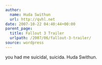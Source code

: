 ```yaml
---
author:
  name: Huda Swithun
  url: http://qvhl.net
date: 2007-10-22 04:40:44+00:00
parent_page:
  title: Fallout 3 Trailer
  urlpath: /2007/06/fallout-3-trailer/
source: wordpress
---
```


you had me suicidal, suicida. Huda Swithun.